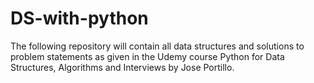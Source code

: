 # DS-with-python

The following repository will contain all data structures and solutions to problem statements as given in the Udemy course Python for Data Structures, Algorithms and Interviews by Jose Portillo.
